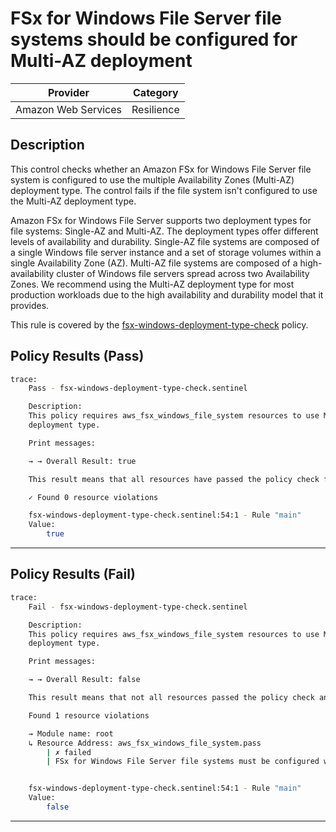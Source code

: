 # FSx for Windows File Server file systems should be configured for Multi-AZ deployment

| Provider            | Category   |
| ------------------- | ---------- |
| Amazon Web Services | Resilience |

## Description

This control checks whether an Amazon FSx for Windows File Server file system is configured to use the multiple Availability Zones (Multi-AZ) deployment type. The control fails if the file system isn't configured to use the Multi-AZ deployment type.

Amazon FSx for Windows File Server supports two deployment types for file systems: Single-AZ and Multi-AZ. The deployment types offer different levels of availability and durability. Single-AZ file systems are composed of a single Windows file server instance and a set of storage volumes within a single Availability Zone (AZ). Multi-AZ file systems are composed of a high-availability cluster of Windows file servers spread across two Availability Zones. We recommend using the Multi-AZ deployment type for most production workloads due to the high availability and durability model that it provides.

This rule is covered by the [fsx-windows-deployment-type-check](../../policies/fsx/fsx-windows-deployment-type-check.sentinel) policy.

## Policy Results (Pass)

```bash
trace:
    Pass - fsx-windows-deployment-type-check.sentinel

    Description:
    This policy requires aws_fsx_windows_file_system resources to use MULTI_AZ_1
    deployment type.

    Print messages:

    → → Overall Result: true

    This result means that all resources have passed the policy check for the policy fsx-windows-multi-az-required.

    ✓ Found 0 resource violations

    fsx-windows-deployment-type-check.sentinel:54:1 - Rule "main"
    Value:
        true
```

---

## Policy Results (Fail)

```bash
trace:
    Fail - fsx-windows-deployment-type-check.sentinel

    Description:
    This policy requires aws_fsx_windows_file_system resources to use MULTI_AZ_1
    deployment type.

    Print messages:

    → → Overall Result: false

    This result means that not all resources passed the policy check and the protected behavior is not allowed for the policy fsx-windows-multi-az-required.

    Found 1 resource violations

    → Module name: root
    ↳ Resource Address: aws_fsx_windows_file_system.pass
        | ✗ failed
        | FSx for Windows File Server file systems must be configured with MULTI_AZ_1 deployment for high availability. Refer to https://docs.aws.amazon.com/securityhub/latest/userguide/fsx-controls.html#fsx-5 for more details.


    fsx-windows-deployment-type-check.sentinel:54:1 - Rule "main"
    Value:
        false
```

---
